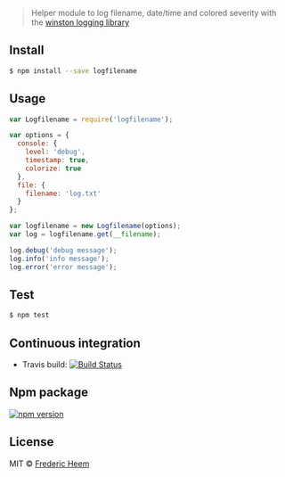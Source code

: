 
> Helper module to log filename, date/time  and colored severity with the [winston logging library](https://github.com/winstonjs/winston)


## Install

```sh
$ npm install --save logfilename
```


## Usage

```js
var Logfilename = require('logfilename');

var options = {
  console: {
    level: 'debug',
    timestamp: true,
    colorize: true
  },
  file: {
    filename: 'log.txt'
  }
};

var logfilename = new Logfilename(options);
var log = logfilename.get(__filename);

log.debug('debug message');
log.info('info message');
log.error('error message');
```

## Test

```sh
$ npm test
```

## Continuous integration

* Travis build: [![Build Status](https://travis-ci.org/FredericHeem/logfilename.svg?branch=master)](https://travis-ci.org/FredericHeem/logfilename)

## Npm package

[![npm version](https://badge.fury.io/js/logfilename.svg)](http://badge.fury.io/js/logfilename)

## License

MIT © [Frederic Heem](https://github.com/FredericHeem/)
